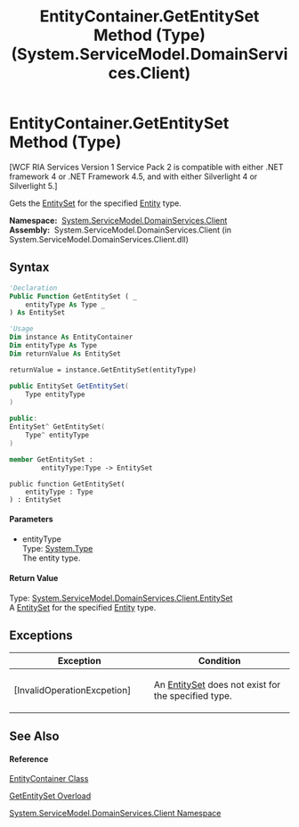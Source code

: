 ﻿---
title: EntityContainer.GetEntitySet Method (Type) (System.ServiceModel.DomainServices.Client)
TOCTitle: GetEntitySet Method (Type)
ms:assetid: M:System.ServiceModel.DomainServices.Client.EntityContainer.GetEntitySet(System.Type)
ms:mtpsurl: https://msdn.microsoft.com/en-us/library/system.servicemodel.domainservices.client.entitycontainer.getentityset(v=VS.91)
ms:contentKeyID: 28755417
ms.date: 01/27/2012
mtps_version: v=VS.91
dev_langs:
- vb
- csharp
- c++
- fsharp
- jscript
api_location:
- System.ServiceModel.DomainServices.Client.dll
api_name:
- System.ServiceModel.DomainServices.Client.EntityContainer.GetEntitySet
api_type:
- Managed
topic_type:
- apiref
- kbSyntax
product_family_name: VS
ROBOTS: INDEX,FOLLOW
---

# EntityContainer.GetEntitySet Method (Type)

\[WCF RIA Services Version 1 Service Pack 2 is compatible with either .NET framework 4 or .NET Framework 4.5, and with either Silverlight 4 or Silverlight 5.\]

Gets the [EntitySet](ff423164\(v=vs.91\).md) for the specified [Entity](ff422907\(v=vs.91\).md) type.

**Namespace:**  [System.ServiceModel.DomainServices.Client](ff422479\(v=vs.91\).md)  
**Assembly:**  System.ServiceModel.DomainServices.Client (in System.ServiceModel.DomainServices.Client.dll)

## Syntax

``` vb
'Declaration
Public Function GetEntitySet ( _
    entityType As Type _
) As EntitySet
```

``` vb
'Usage
Dim instance As EntityContainer
Dim entityType As Type
Dim returnValue As EntitySet

returnValue = instance.GetEntitySet(entityType)
```

``` csharp
public EntitySet GetEntitySet(
    Type entityType
)
```

``` c++
public:
EntitySet^ GetEntitySet(
    Type^ entityType
)
```

``` fsharp
member GetEntitySet : 
        entityType:Type -> EntitySet 
```

``` jscript
public function GetEntitySet(
    entityType : Type
) : EntitySet
```

#### Parameters

  - entityType  
    Type: [System.Type](https://msdn.microsoft.com/en-us/library/42892f65)  
    The entity type.  

#### Return Value

Type: [System.ServiceModel.DomainServices.Client.EntitySet](ff423164\(v=vs.91\).md)  
A [EntitySet](ff423164\(v=vs.91\).md) for the specified [Entity](ff422907\(v=vs.91\).md) type.  
  

## Exceptions

<table>
<colgroup>
<col style="width: 50%" />
<col style="width: 50%" />
</colgroup>
<thead>
<tr class="header">
<th>Exception</th>
<th>Condition</th>
</tr>
</thead>
<tbody>
<tr class="odd">
<td>[InvalidOperationExcpetion]</td>
<td><p>An <a href="ff423164(v=vs.91).md">EntitySet</a> does not exist for the specified type.</p></td>
</tr>
</tbody>
</table>

## See Also

#### Reference

[EntityContainer Class](ff422965\(v=vs.91\).md)

[GetEntitySet Overload](ff423115\(v=vs.91\).md)

[System.ServiceModel.DomainServices.Client Namespace](ff422479\(v=vs.91\).md)

